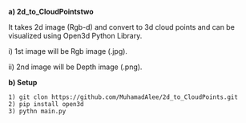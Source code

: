 **a) 2d_to_CloudPointstwo**

   It takes 2d image (Rgb-d) and convert to 3d cloud points and can be visualized using Open3d Python Library.

   i) 1st image will be Rgb image (.jpg).

   ii) 2nd image will be Depth image (.png).

**b) Setup**

    1) git clon https://github.com/MuhamadAlee/2d_to_CloudPoints.git
    2) pip install open3d
    3) pythn main.py
